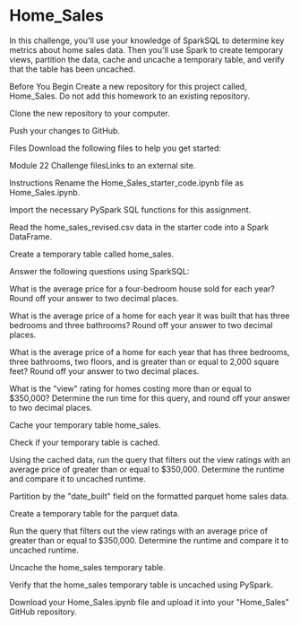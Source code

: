 # Home_Sales
In this challenge, you'll use your knowledge of SparkSQL to determine key metrics about home sales data. Then you'll use Spark to create temporary views, partition the data, cache and uncache a temporary table, and verify that the table has been uncached.

Before You Begin
Create a new repository for this project called, Home_Sales. Do not add this homework to an existing repository.

Clone the new repository to your computer.

Push your changes to GitHub.

Files
Download the following files to help you get started:

Module 22 Challenge filesLinks to an external site.

Instructions
Rename the Home_Sales_starter_code.ipynb file as Home_Sales.ipynb.

Import the necessary PySpark SQL functions for this assignment.

Read the home_sales_revised.csv data in the starter code into a Spark DataFrame.

Create a temporary table called home_sales.

Answer the following questions using SparkSQL:

What is the average price for a four-bedroom house sold for each year? Round off your answer to two decimal places.

What is the average price of a home for each year it was built that has three bedrooms and three bathrooms? Round off your answer to two decimal places.

What is the average price of a home for each year that has three bedrooms, three bathrooms, two floors, and is greater than or equal to 2,000 square feet? Round off your answer to two decimal places.

What is the "view" rating for homes costing more than or equal to $350,000? Determine the run time for this query, and round off your answer to two decimal places.

Cache your temporary table home_sales.

Check if your temporary table is cached.

Using the cached data, run the query that filters out the view ratings with an average price of greater than or equal to $350,000. Determine the runtime and compare it to uncached runtime.

Partition by the "date_built" field on the formatted parquet home sales data.

Create a temporary table for the parquet data.

Run the query that filters out the view ratings with an average price of greater than or equal to $350,000. Determine the runtime and compare it to uncached runtime.

Uncache the home_sales temporary table.

Verify that the home_sales temporary table is uncached using PySpark.

Download your Home_Sales.ipynb file and upload it into your "Home_Sales" GitHub repository.